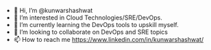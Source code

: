 - 👋 Hi, I’m @kunwarshashwat
- 👀 I’m interested in Cloud Technologies/SRE/DevOps. 
- 🌱 I’m currently learning the DevOps tools to upskill myself.
- 💞️ I’m looking to collaborate on DevOps and SRE topics
- 📫 How to reach me https://www.linkedin.com/in/kunwarshashwat/

<!---
kunwarshashwat/kunwarshashwat is a ✨ special ✨ repository because its `README.md` (this file) appears on your GitHub profile.
You can click the Preview link to take a look at your changes.
--->
